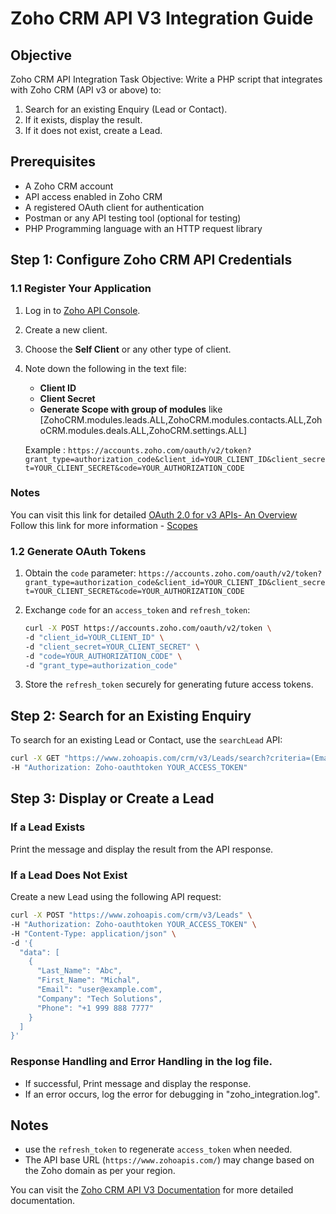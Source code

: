 # Zoho CRM API V3 Integration Guide

## Objective
Zoho CRM API Integration Task
Objective:
Write a PHP script that integrates with Zoho CRM (API v3 or above) to:
1. Search for an existing Enquiry (Lead or Contact).
2. If it exists, display the result.
3. If it does not exist, create a Lead.

## Prerequisites
- A Zoho CRM account
- API access enabled in Zoho CRM
- A registered OAuth client for authentication
- Postman or any API testing tool (optional for testing)
- PHP Programming language with an HTTP request library

## Step 1: Configure Zoho CRM API Credentials
### 1.1 Register Your Application
1. Log in to [Zoho API Console](https://api-console.zoho.com/).
2. Create a new client.
3. Choose the **Self Client** or any other type of client.
4. Note down the following in the text file:
   - **Client ID**
   - **Client Secret**
   - **Generate Scope with group of modules** like [ZohoCRM.modules.leads.ALL,ZohoCRM.modules.contacts.ALL,ZohoCRM.modules.deals.ALL,ZohoCRM.settings.ALL]
   
   Example : `https://accounts.zoho.com/oauth/v2/token?grant_type=authorization_code&client_id=YOUR_CLIENT_ID&client_secret=YOUR_CLIENT_SECRET&code=YOUR_AUTHORIZATION_CODE`
   
### Notes
You can visit this link for detailed [OAuth 2.0 for v3 APIs- An Overview](https://www.zoho.com/crm/developer/docs/api/v3/oauth-overview.html) 
Follow this link for more information - [Scopes](https://www.zoho.com/crm/developer/docs/api/v3/scopes.html)
   

### 1.2 Generate OAuth Tokens
1. Obtain the `code` parameter:
   `https://accounts.zoho.com/oauth/v2/token?grant_type=authorization_code&client_id=YOUR_CLIENT_ID&client_secret=YOUR_CLIENT_SECRET&code=YOUR_AUTHORIZATION_CODE`
   
3. Exchange `code` for an `access_token` and `refresh_token`:
   ```bash
   curl -X POST https://accounts.zoho.com/oauth/v2/token \
   -d "client_id=YOUR_CLIENT_ID" \
   -d "client_secret=YOUR_CLIENT_SECRET" \
   -d "code=YOUR_AUTHORIZATION_CODE" \
   -d "grant_type=authorization_code"
   ```
4. Store the `refresh_token` securely for generating future access tokens.

## Step 2: Search for an Existing Enquiry
To search for an existing Lead or Contact, use the `searchLead` API:
```bash
curl -X GET "https://www.zohoapis.com/crm/v3/Leads/search?criteria=(Email:equals:'user@example.com')" \
-H "Authorization: Zoho-oauthtoken YOUR_ACCESS_TOKEN"
```

## Step 3: Display or Create a Lead
### If a Lead Exists
Print the message and display the result from the API response.

### If a Lead Does Not Exist
Create a new Lead using the following API request:
```bash
curl -X POST "https://www.zohoapis.com/crm/v3/Leads" \
-H "Authorization: Zoho-oauthtoken YOUR_ACCESS_TOKEN" \
-H "Content-Type: application/json" \
-d '{
  "data": [
    {
      "Last_Name": "Abc",
      "First_Name": "Michal",
      "Email": "user@example.com",
      "Company": "Tech Solutions",
	  "Phone": "+1 999 888 7777"
    }
  ]
}'
```
### Response Handling and Error Handling in the log file.
- If successful, Print message and display the response.
- If an error occurs, log the error for debugging in "zoho_integration.log".

## Notes
- use the `refresh_token` to regenerate `access_token` when needed.
- The API base URL (`https://www.zohoapis.com/`) may change based on the Zoho domain as per your region.

You can visit the [Zoho CRM API V3 Documentation](https://www.zoho.com/crm/developer/docs/api/v3/) for more detailed documentation. 
